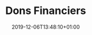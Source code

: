 ---
title: Dons Financiers
date: 2019-12-06T13:48:10+01:00
layout: dons-financiers
description_pink: true
display_dons_desc: true
menu:
  main:
    parent: soutenir
    weight: 1
illu: /img/page-dons-financiers/illu.jpg
intro:
  first: "Règles Élémentaires est une association loi 1901 à but non-lucratif et reconnue d’intérêt général."
  second: "Jusqu’en août 2019, Règles Élémentaires a fonctionné uniquement grâce à des dons de particuliers. L’Association a depuis reçu le soutien financier de la ville de Paris et du Ministère des Solidarités et de la Santé. Afin d’assurer le bon développement de l’Association et de pérenniser notre action, nous sommes à la recherche de partenaires financiers de long-terme et comptons sur la générosité de notre communauté. Il n’y a pas de petite contribution : chaque euro versé nous permet de toujours plus changer les règles ! Tout don à l’Association est éligible à déduction fiscale."
payments:
  - img: /img/page-dons-financiers/carte.svg
    text: Carte Bancaire
    subtext: Tout le temps
    link: https://www.helloasso.com/associations/regles-elementaires/formulaires/1/widget
  - img: /img/page-dons-financiers/cheque.svg
    text: Chèque
    subtext: "À l’ordre de : Règles Élémentaires"
    address: |
      Adresse :<br>
      Association Règles Élémentaires<br>
      La Cité Audacieuse<br>
      9 rue de Vaugirard<br>
      75006 Paris
  - img: /img/page-dons-financiers/virement.svg
    text: Virement
    subtext: Coordonées bancaires sur demande
    link: "mailto:contact@regleselementaires.com?subject=Don%20par%20virement"
  - img: /img/page-dons-financiers/espece.svg
    text: Argent liquide
    subtext: Lors des événements
---